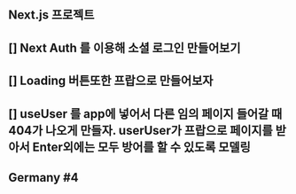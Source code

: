 ## Next.js 프로젝트

## [] Next Auth 를 이용해 소셜 로그인 만들어보기

## [] Loading 버튼또한 프랍으로 만들어보자

## [] useUser 를 app에 넣어서 다른 임의 페이지 들어갈 때 404가 나오게 만들자. userUser가 프랍으로 페이지를 받아서 Enter외에는 모두 방어를 할 수 있도록 모델링

## Germany #4
